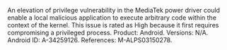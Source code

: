 An elevation of privilege vulnerability in the MediaTek power driver could enable a local malicious application to execute arbitrary code within the context of the kernel. This issue is rated as High because it first requires compromising a privileged process. Product: Android. Versions: N/A. Android ID: A-34259126. References: M-ALPS03150278.